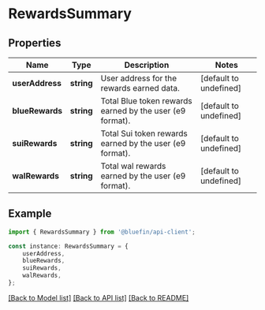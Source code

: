 # RewardsSummary


## Properties

Name | Type | Description | Notes
------------ | ------------- | ------------- | -------------
**userAddress** | **string** | User address for the rewards earned data. | [default to undefined]
**blueRewards** | **string** | Total Blue token rewards earned by the user (e9 format). | [default to undefined]
**suiRewards** | **string** | Total Sui token rewards earned by the user (e9 format). | [default to undefined]
**walRewards** | **string** | Total wal rewards earned by the user (e9 format). | [default to undefined]

## Example

```typescript
import { RewardsSummary } from '@bluefin/api-client';

const instance: RewardsSummary = {
    userAddress,
    blueRewards,
    suiRewards,
    walRewards,
};
```

[[Back to Model list]](../README.md#documentation-for-models) [[Back to API list]](../README.md#documentation-for-api-endpoints) [[Back to README]](../README.md)
